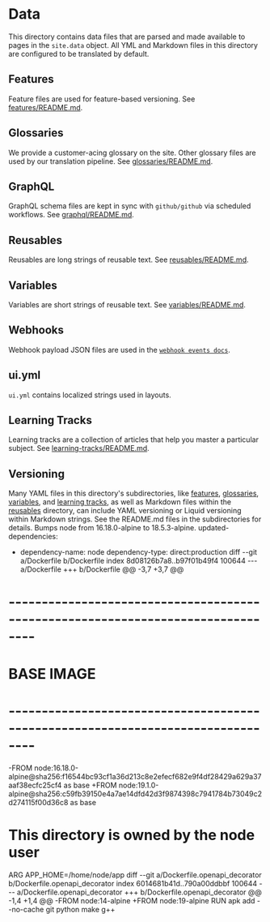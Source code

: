 # Data
This directory contains data files that are parsed and made available to pages in the `site.data` object.
All YML and Markdown files in this directory are configured to be translated by default.
## Features
Feature files are used for feature-based versioning. See [features/README.md](features/README.md).
## Glossaries
We provide a customer-acing glossary on the site. Other glossary files are used by our translation pipeline. See [glossaries/README.md](glossaries/README.md).
## GraphQL
GraphQL schema files are kept in sync with `github/github` via scheduled workflows. See [graphql/README.md](graphql/README.md).
## Reusables
Reusables are long strings of reusable text. See [reusables/README.md](reusables/README.md).
## Variables
Variables are short strings of reusable text. See [variables/README.md](variables/README.md).
## Webhooks
Webhook payload JSON files are used in the [`webhook events docs`](../content/developers/webhooks-and-events/webhook-events-and-payloads.md).
## ui.yml
`ui.yml` contains localized strings used in layouts.
## Learning Tracks
Learning tracks are a collection of articles that help you master a particular subject. See [learning-tracks/README.md](learning-tracks/README.md).
## Versioning
Many YAML files in this directory's subdirectories, like [features](features), [glossaries](glossaries), [variables](variables), and [learning tracks](learning-tracks), as well as Markdown files within the [reusables](reusables) directory, can include YAML versioning or Liquid versioning within Markdown strings. See the README.md files in the subdirectories for details.
Bumps node from 16.18.0-alpine to 18.5.3-alpine.
updated-dependencies:
- dependency-name: node
dependency-type: direct:production
diff --git a/Dockerfile b/Dockerfile
index 8d08126b7a8..b97f01b49f4 100644
--- a/Dockerfile
+++ b/Dockerfile
@@ -3,7 +3,7 @@
 # --------------------------------------------------------------------------------
 # BASE IMAGE
 # --------------------------------------------------------------------------------
-FROM node:16.18.0-alpine@sha256:f16544bc93cf1a36d213c8e2efecf682e9f4df28429a629a37aaf38ecfc25cf4 as base
+FROM node:19.1.0-alpine@sha256:c59fb39150e4a7ae14dfd42d3f9874398c7941784b73049c2d274115f00d36c8 as base
 # This directory is owned by the node user
 ARG APP_HOME=/home/node/app
diff --git a/Dockerfile.openapi_decorator b/Dockerfile.openapi_decorator
index 6014681b41d..790a00ddbbf 100644
--- a/Dockerfile.openapi_decorator
+++ b/Dockerfile.openapi_decorator
@@ -1,4 +1,4 @@
-FROM node:14-alpine
+FROM node:19-alpine
 RUN apk add --no-cache git python make g++
 
